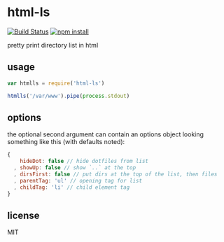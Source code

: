 # html-ls

[![Build Status](http://img.shields.io/travis/jarofghosts/html-ls.svg?style=flat)](https://travis-ci.org/jarofghosts/html-ls)
[![npm install](http://img.shields.io/npm/dm/html-ls.svg?style=flat)](https://www.npmjs.org/package/html-ls)

pretty print directory list in html

## usage

```js
var htmlls = require('html-ls')

htmlls('/var/www').pipe(process.stdout)
```

## options

the optional second argument can contain an options object looking something
like this (with defaults noted):

```js
{
    hideDot: false // hide dotfiles from list
  , showUp: false // show `..` at the top
  , dirsFirst: false // put dirs at the top of the list, then files
  , parentTag: 'ul' // opening tag for list
  , childTag: 'li' // child element tag
}
```

## license

MIT
